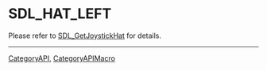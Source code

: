 # SDL_HAT_LEFT

Please refer to [SDL_GetJoystickHat](SDL_GetJoystickHat) for details.

----
[CategoryAPI](CategoryAPI), [CategoryAPIMacro](CategoryAPIMacro)

